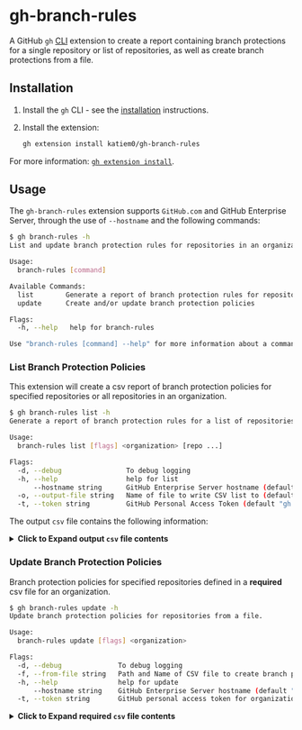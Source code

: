 # gh-branch-rules

A GitHub `gh` [CLI](https://cli.github.com/) extension to create a report containing branch protections for a single repository or list of repositories, as well as create branch protections from a file.

## Installation

1. Install the `gh` CLI - see the [installation](https://github.com/cli/cli#installation) instructions.

2. Install the extension:
   ```sh
   gh extension install katiem0/gh-branch-rules
   ```

For more information: [`gh extension install`](https://cli.github.com/manual/gh_extension_install).

## Usage

The `gh-branch-rules` extension supports `GitHub.com` and GitHub Enterprise Server, through the use of `--hostname` and the following commands:

```sh
$ gh branch-rules -h
List and update branch protection rules for repositories in an organization.

Usage:
  branch-rules [command]

Available Commands:
  list        Generate a report of branch protection rules for repositories.
  update      Create and/or update branch protection policies

Flags:
  -h, --help   help for branch-rules

Use "branch-rules [command] --help" for more information about a command.
```

### List Branch Protection Policies

This extension will create a csv report of branch protection policies for specified repositories or all repositories in an organization.

```sh
$ gh branch-rules list -h
Generate a report of branch protection rules for a list of repositories

Usage:
  branch-rules list [flags] <organization> [repo ...]

Flags:
  -d, --debug                To debug logging
  -h, --help                 help for list
      --hostname string      GitHub Enterprise Server hostname (default "github.com")
  -o, --output-file string   Name of file to write CSV list to (default "BranchRules-20231214102016.csv")
  -t, --token string         GitHub Personal Access Token (default "gh auth token")
```

The output `csv` file contains the following information:

<details>
<summary><b>Click to Expand output <code>csv</code> file contents</b></summary>
<table>
<tr><th>Field Name</th><th>Description</th></tr>
<tr><td><code>RepositoryName</code></td><td>The name of the repository where the data is extracted from</td></tr>
<tr><td><code>RepositoryID</code></td><td>The `ID` associated with the Repository, for API usage</td></tr>
<tr><td><code>BranchProtectionRulePattern</code></td><td>Identifies the protection rule pattern</td></tr>
<tr><td><code>BranchProtectionRuleId</code></td><td>The branch protection policy ID that is needed for updating policies</td></tr>
<tr><td><code>AllowsDeletions</code></td><td>If the branch associated to the policy can be deleted</td></tr>
<tr><td><code>AllowsForcePushes</code></td><td>If force pushes are allowed on the branch</td></tr>
<tr><td><code>BlockCreations</code></td><td>If branch creation matching the rule pattern is a protected operation</td></tr>
<tr><td><code>DismissesStaleReviews</code></td><td>If new commits pushed to matching branches dismiss pull request review approvals</td></tr>
<tr><td><code>IsAdminEnforced</code></td><td>If admins override branch protection</td></tr>
<tr><td><code>LockAllowsFetchAndMerge</code></td><td>If users can pull changes from upstream when the branch is locked. Set to `true` allows fork syncing. Set to false prevents fork syncing</td></tr>
<tr><td><code>LockBranch</code></td><td>If the branch is set as `read-only`. If this is `true`, users will not be able to push to the branch</td></tr>
<tr><td><code>RequireLastPushApproval</code></td><td>If the most recent push must be approved by someone other than the person who pushed it</td></tr>
<tr><td><code>RequiredApprovingReviewCount</code></td><td>Number of approving reviews required to update matching branches</td></tr>
<tr><td><code>RequiresApprovingReviews</code></td><td>If approving reviews are required to update matching branches</td></tr>
<tr><td><code>RequiresCodeOwnerReviews</code></td><td>If reviews from code owners are required to update matching branches</td></tr>
<tr><td><code>RequiresCommitSignatures</code></td><td>If commits are required to be signed</td></tr>
<tr><td><code>RequiresConversationResolution</code></td><td>If conversations are required to be resolved before merging</td></tr>
<tr><td><code>RequiresDeployments</code></td><td>If this branch requires deployment to specific environments before merging</td></tr>
<tr><td><code>RequiresLinearHistory</code></td><td>If merge commits are prohibited from being pushed to this branch</td></tr>
<tr><td><code>RequiresStatusChecks</code></td><td>If status checks are required to update matching branches</td></tr>
<tr><td><code>RequiresStrictStatusChecks</code></td><td>If branches are required to be up to date before merging</td></tr>
<tr><td><code>RestrictsPushes</code></td><td>If pushing to matching branches is restricted</td></tr>
<tr><td><code>RestrictsReviewDismissals</code></td><td>If dismissal of pull request reviews is restricted</td></tr>
</table>
</details>
   
### Update Branch Protection Policies

Branch protection policies for specified repositories defined in a **required** csv file for an organization.

```sh
$ gh branch-rules update -h
Update branch protection policies for repositories from a file.

Usage:
  branch-rules update [flags] <organization>

Flags:
  -d, --debug              To debug logging
  -f, --from-file string   Path and Name of CSV file to create branch protection policies from
  -h, --help               help for update
      --hostname string    GitHub Enterprise Server hostname (default "github.com")
  -t, --token string       GitHub personal access token for organization to write to (default "gh auth token")
```

<details>
<summary><b>Click to Expand required <code>csv</code> file contents</b></summary>
<table>
<tr><th>Field Name</th><th>Description</th></tr>
<tr><td><code>RepositoryName</code></td><td>The name of the repository where the data is extracted from</td></tr>
<tr><td><code>RepositoryID</code></td><td>The `ID` associated with the Repository, for API usage</td></tr>
<tr><td><code>BranchProtectionRulePattern</code></td><td>Identifies the protection rule pattern</td></tr>
<tr><td><code>BranchProtectionRuleId</code></td><td>The branch protection policy ID that is needed for updating policies</td></tr>
<tr><td><code>AllowsDeletions</code></td><td>If the branch associated to the policy can be deleted</td></tr>
<tr><td><code>AllowsForcePushes</code></td><td>If force pushes are allowed on the branch</td></tr>
<tr><td><code>BlockCreations</code></td><td>If branch creation matching the rule pattern is a protected operation</td></tr>
<tr><td><code>DismissesStaleReviews</code></td><td>If new commits pushed to matching branches dismiss pull request review approvals</td></tr>
<tr><td><code>IsAdminEnforced</code></td><td>If admins override branch protection</td></tr>
<tr><td><code>LockAllowsFetchAndMerge</code></td><td>If users can pull changes from upstream when the branch is locked. Set to `true` allows fork syncing. Set to false prevents fork syncing</td></tr>
<tr><td><code>LockBranch</code></td><td>If the branch is set as `read-only`. If this is `true`, users will not be able to push to the branch</td></tr>
<tr><td><code>RequireLastPushApproval</code></td><td>If the most recent push must be approved by someone other than the person who pushed it</td></tr>
<tr><td><code>RequiredApprovingReviewCount</code></td><td>Number of approving reviews required to update matching branches</td></tr>
<tr><td><code>RequiresApprovingReviews</code></td><td>If approving reviews are required to update matching branches</td></tr>
<tr><td><code>RequiresCodeOwnerReviews</code></td><td>If reviews from code owners are required to update matching branches</td></tr>
<tr><td><code>RequiresCommitSignatures</code></td><td>If commits are required to be signed</td></tr>
<tr><td><code>RequiresConversationResolution</code></td><td>If conversations are required to be resolved before merging</td></tr>
<tr><td><code>RequiresDeployments</code></td><td>If this branch requires deployment to specific environments before merging</td></tr>
<tr><td><code>RequiresLinearHistory</code></td><td>If merge commits are prohibited from being pushed to this branch</td></tr>
<tr><td><code>RequiresStatusChecks</code></td><td>If status checks are required to update matching branches</td></tr>
<tr><td><code>RequiresStrictStatusChecks</code></td><td>If branches are required to be up to date before merging</td></tr>
<tr><td><code>RestrictsPushes</code></td><td>If pushing to matching branches is restricted</td></tr>
<tr><td><code>RestrictsReviewDismissals</code></td><td>If dismissal of pull request reviews is restricted</td></tr>
</table>
</details>
